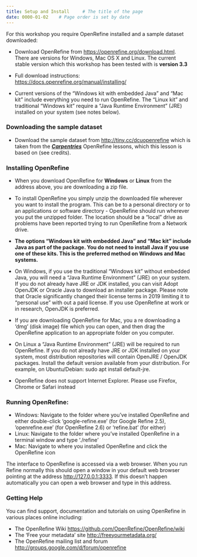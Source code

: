 ```yaml
---
title: Setup and Install     # The title of the page
date: 0000-01-02    # Page order is set by date
---
```


For this workshop you require OpenRefine installed and a sample dataset downloaded:

* Download OpenRefine from https://openrefine.org/download.html.
There are versions for Windows, Mac OS X and Linux. The current stable version which this workshop has been tested with is __version 3.3__

* Full download instructions: https://docs.openrefine.org/manual/installing/

* Current versions of the “Windows kit with embedded Java” and “Mac kit” include everything you need to run OpenRefine. The “Linux kit” and traditional “Windows kit” require a “Java Runtime Environment” (JRE) installed on your system (see notes below).

### Downloading the sample dataset

* Download the sample dataset from http://tiny.cc/dcuopenrefine which is taken from the __[*Carpentries*](https://carpentries.org)__ OpenRefine lessons, which this lesson is based on (see credits).

### Installing OpenRefine

* When you download OpenRefine for __Windows__ or __Linux__ from the address above, you are downloading a zip file.

* To install OpenRefine you simply unzip the downloaded file wherever you want to install the program. This can be to a personal directory or to an applications or software directory - OpenRefine should run wherever you put the unzipped folder. The location should be a “local” drive as problems have been reported trying to run OpenRefine from a Network drive.

* __The options “Windows kit with embedded Java” and “Mac kit” include Java as part of the package. You do not need to install Java if you use one of these kits. This is the preferred method on Windows and Mac systems.__

* On Windows, if you use the traditional “Windows kit” without embedded Java, you will need a “Java Runtime Environment” (JRE) on your system. If you do not already have JRE or JDK installed, you can visit Adopt OpenJDK or Oracle Java to download an installer package. Please note that Oracle significantly changed their license terms in 2019 limiting it to “personal use” with out a paid license. If you use OpenRefine at work or in research, OpenJDK is preferred.

* If you are downloading OpenRefine for Mac, you a re downloading a ‘dmg’ (disk image) file which you can open, and then drag the OpenRefine application to an appropriate folder on you computer.

* On Linux a “Java Runtime Environment” (JRE) will be required to run OpenRefine. If you do not already have JRE or JDK installed on your system, most distribution repositories will contain OpenJRE / OpenJDK packages. Install the default version available from your distribution. For example, on Ubuntu/Debian: sudo apt install default-jre.

* OpenRefine does not support Internet Explorer. Please use Firefox, Chrome or Safari instead

### Running OpenRefine:
* Windows: Navigate to the folder where you’ve installed OpenRefine and either double-click ‘google-refine.exe’ (for Google Refine 2.5), ’openrefine.exe’ (for OpenRefine 2.6) or ‘refine.bat’ (for either)
* Linux: Navigate to the folder where you’ve installed OpenRefine in a terminal window and type ‘./refine’
* Mac: Navigate to where you installed OpenRefine and click the OpenRefine icon

The interface to OpenRefine is accessed via a web browser. When you run Refine normally this should open a window in your default web browser pointing at the address http://127.0.0.1:3333. If this doesn’t happen automatically you can open a web browser and type in this address.

### Getting Help
You can find support, documentation and tutorials on using OpenRefine in various places online including:

* The OpenRefine Wiki https://github.com/OpenRefine/OpenRefine/wiki
* The ‘Free your metadata’ site http://freeyourmetadata.org/
* The OpenRefine mailing list and forum http://groups.google.com/d/forum/openrefine
